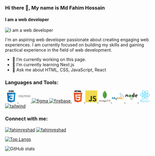 ### Hi there 👋, My name is Md Fahim Hossain
#### I am a web developer
![I am a web developer](https://media.licdn.com/dms/image/D5616AQHt5JlBkQvtGg/profile-displaybackgroundimage-shrink_350_1400/0/1719860347869?e=1725494400&v=beta&t=wyZ55pjpO208GF2xmjk-1kq3mhjLP5R2U8XzIgbQclQ)

I'm an aspiring web developer passionate about creating engaging web experiences. I am currently focused on building my skills and gaining practical experience in the field of web development.

- 🔭 I’m currently working on this page. 
- 🌱 I’m currently learning Next.js 
- 💬 Ask me about HTML, CSS, JavaScript, React

<h3 align="left">Languages and Tools:</h3>
<p align="left"> <a href="https://www.w3schools.com/css/" target="_blank" rel="noreferrer"> <img src="https://raw.githubusercontent.com/devicons/devicon/master/icons/css3/css3-original-wordmark.svg" alt="css3" width="40" height="40"/> </a> <a href="https://expressjs.com" target="_blank" rel="noreferrer"> <img src="https://raw.githubusercontent.com/devicons/devicon/master/icons/express/express-original-wordmark.svg" alt="express" width="40" height="40"/> </a> <a href="https://www.figma.com/" target="_blank" rel="noreferrer"> <img src="https://www.vectorlogo.zone/logos/figma/figma-icon.svg" alt="figma" width="40" height="40"/> </a> <a href="https://firebase.google.com/" target="_blank" rel="noreferrer"> <img src="https://www.vectorlogo.zone/logos/firebase/firebase-icon.svg" alt="firebase" width="40" height="40"/> </a> <a href="https://www.w3.org/html/" target="_blank" rel="noreferrer"> <img src="https://raw.githubusercontent.com/devicons/devicon/master/icons/html5/html5-original-wordmark.svg" alt="html5" width="40" height="40"/> </a> <a href="https://developer.mozilla.org/en-US/docs/Web/JavaScript" target="_blank" rel="noreferrer"> <img src="https://raw.githubusercontent.com/devicons/devicon/master/icons/javascript/javascript-original.svg" alt="javascript" width="40" height="40"/> </a> <a href="https://www.mongodb.com/" target="_blank" rel="noreferrer"> <img src="https://raw.githubusercontent.com/devicons/devicon/master/icons/mongodb/mongodb-original-wordmark.svg" alt="mongodb" width="40" height="40"/> </a> <a href="https://www.mysql.com/" target="_blank" rel="noreferrer"> <img src="https://raw.githubusercontent.com/devicons/devicon/master/icons/mysql/mysql-original-wordmark.svg" alt="mysql" width="40" height="40"/> </a> <a href="https://nodejs.org" target="_blank" rel="noreferrer"> <img src="https://raw.githubusercontent.com/devicons/devicon/master/icons/nodejs/nodejs-original-wordmark.svg" alt="nodejs" width="40" height="40"/> </a> <a href="https://reactjs.org/" target="_blank" rel="noreferrer"> <img src="https://raw.githubusercontent.com/devicons/devicon/master/icons/react/react-original-wordmark.svg" alt="react" width="40" height="40"/> </a> <a href="https://tailwindcss.com/" target="_blank" rel="noreferrer"> <img src="https://www.vectorlogo.zone/logos/tailwindcss/tailwindcss-icon.svg" alt="tailwind" width="40" height="40"/> </a> </p>






<h3 align="left">Connect with me:</h3>
<p align="left">
<a href="https://linkedin.com/in/fahimreshad" target="blank"><img align="center" src="https://raw.githubusercontent.com/rahuldkjain/github-profile-readme-generator/master/src/images/icons/Social/linked-in-alt.svg" alt="fahimreshad" height="30" width="40" /></a>
<a href="https://fb.com/fahimreshad" target="blank"><img align="center" src="https://raw.githubusercontent.com/rahuldkjain/github-profile-readme-generator/master/src/images/icons/Social/facebook.svg" alt="fahimreshad" height="30" width="40" /></a>
</p>







[![Top Langs](https://github-readme-stats.vercel.app/api/top-langs/?username=FahimReshad)](https://github.com/anuraghazra/github-readme-stats)

![GitHub stats](https://github-readme-stats.vercel.app/api?username=FahimReshad&show_icons=true&count_private=true)  






